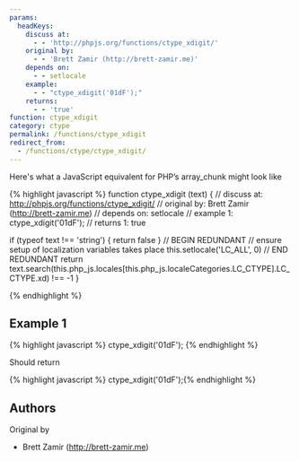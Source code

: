 ```yaml
---
params:
  headKeys:
    discuss at:
      - - 'http://phpjs.org/functions/ctype_xdigit/'
    original by:
      - - 'Brett Zamir (http://brett-zamir.me)'
    depends on:
      - - setlocale
    example:
      - - "ctype_xdigit('01dF');"
    returns:
      - - 'true'
function: ctype_xdigit
category: ctype
permalink: /functions/ctype_xdigit
redirect_from:
  - /functions/ctype/ctype_xdigit/
---
```


<!-- WARNING! This file is auto generated by `npm run web:inject`, do not edit by hand -->

Here's what a JavaScript equivalent for PHP’s array_chunk might look like

{% highlight javascript %}
function ctype_xdigit (text) {
  //  discuss at: http://phpjs.org/functions/ctype_xdigit/
  // original by: Brett Zamir (http://brett-zamir.me)
  //  depends on: setlocale
  //   example 1: ctype_xdigit('01dF');
  //   returns 1: true

  if (typeof text !== 'string') {
    return false
  }
  // BEGIN REDUNDANT
  // ensure setup of localization variables takes place
  this.setlocale('LC_ALL', 0)
  // END REDUNDANT
  return text.search(this.php_js.locales[this.php_js.localeCategories.LC_CTYPE].LC_CTYPE.xd) !== -1
}

{% endhighlight %}

## Example 1

{% highlight javascript %}
ctype_xdigit('01dF');
{% endhighlight %}

Should return

{% highlight javascript %}
ctype_xdigit('01dF');{% endhighlight %}


## Authors


Original by

- Brett Zamir (http://brett-zamir.me)

